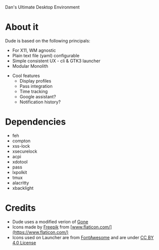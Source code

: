 Dan's Ultimate Desktop Environment

# About it

Dude is based on the following principals:

* For X11, WM agnostic
* Plain text file (yaml) configurable
* Simple consistent UX - cli & GTK3 launcher
* Modular Monolith
- Cool features
  - Display profiles
  - Pass integration
  - Time tracking
  - Google assistant?
  - Notification history?

# Dependencies
- feh
- compton
- xss-lock
- xsecurelock
- acpi
- xdotool
- pass
- lxpolkit
- tmux
- alacritty
- xbacklight

# Credits
- Dude uses a modified verion of [Gone](https://github.com/dim13/gone)
- Icons made by [Freepik](https://www.flaticon.com/authors/freepik) from [www.flaticon.com/](https://www.flaticon.com/)
- Icons used on Launcher are from [FontAwesome](https://fontawesome.com/license/free) and are under [CC BY 4.0 License](https://creativecommons.org/licenses/by/4.0/)